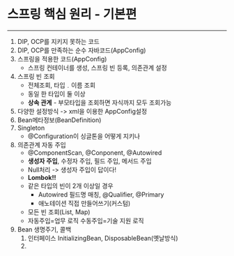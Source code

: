 # 스프링 핵심 원리 - 기본편

---
1. DIP, OCP를 지키지 못하는 코드
2. DIP, OCP를 만족하는 순수 자바코드(AppConfig)
3. 스프링을 적용한 코드(AppConfig)
   - 스프링 컨테이너를 생성, 스프링 빈 등록, 의존관계 설정
4. 스프링 빈 조회
   - 전체조회, 타입﹒이름 조회
   - 동일 한 타입이 둘 이상
   - **상속 관계** - 부모타입을 조회하면 자식까지 모두 조회가능
5. 다양한 설정방식 -> xml을 이용한 AppConfig설정
6. Bean메타정보(BeanDefinition)
7. Singleton
   - @Configuration이 싱글톤을 어떻게 지키나
8. 의존관계 자동 주입
   - @ComponentScan, @Conponent, @Autowired
   - **생성자 주입**, 수정자 주입, 필드 주입, 메서드 주입
   - Null처리 -> 생성자 주입이 답이다!
   - **Lombok!!**
   - 같은 타입의 빈이 2개 이상일 경우
     - Autowired 필드명 매칭, @Qualifier, @Primary
     - 애노테이션 직접 만들어쓰기(커스텀)
   - 모든 빈 조회(List, Map)
   - 자동주입=업무 로직 수동주입=기술 지원 로직
9. Bean 생명주기, 콜백
   1. 인터페이스 InitializingBean, DisposableBean(옛날방식)
   2. 